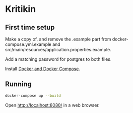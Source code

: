 # Kritikin

## First time setup

Make a copy of, and remove the .example part from docker-compose.yml.example and src/main/resources/application.properties.example.

Add a matching password for postgres to both files.

Install [Docker and Docker Compose](https://docs.docker.com/get-docker/).

## Running

```bash
docker-compose up --build
```

Open <http://localhost:8080/> in a web browser.
